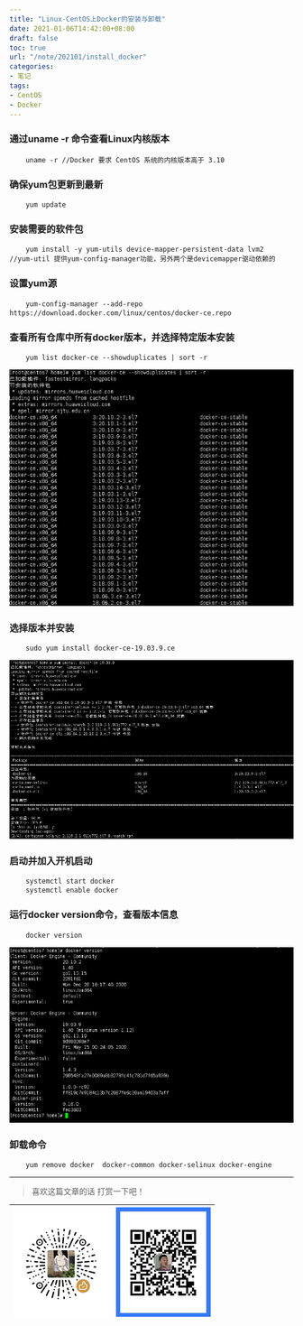 ```yaml
---
title: "Linux-CentOS上Docker的安装与卸载"
date: 2021-01-06T14:42:00+08:00
draft: false
toc: true
url: "/note/202101/install_docker"
categories: 
- 笔记
tags: 
- CentOS
- Docker
---
```

### 通过uname -r 命令查看Linux内核版本  
```
    uname -r //Docker 要求 CentOS 系统的内核版本高于 3.10
```
### 确保yum包更新到最新  
```
    yum update
```
### 安装需要的软件包  
```
    yum install -y yum-utils device-mapper-persistent-data lvm2     //yum-util 提供yum-config-manager功能，另外两个是devicemapper驱动依赖的
```
### 设置yum源  
```
    yum-config-manager --add-repo https://download.docker.com/linux/centos/docker-ce.repo
```
### 查看所有仓库中所有docker版本，并选择特定版本安装  
```
    yum list docker-ce --showduplicates | sort -r
```
![](/images/note/202101/202101061502.png) 
### 选择版本并安装  
```
    sudo yum install docker-ce-19.03.9.ce
```
![](/images/note/202101/202101061508.png) 
### 启动并加入开机启动  
```
    systemctl start docker
    systemctl enable docker
```
### 运行docker version命令，查看版本信息  
```
    docker version
```
![](/images/note/202101/202101061512.png) 
### 卸载命令
```
    yum remove docker  docker-common docker-selinux docker-engine
```
___
> 喜欢这篇文章的话 打赏一下吧！ 

| ![Wechat](/images/pay/eb05acdaec967.png)  | ![Alipay](/images/pay/0831de845.png) |
| --------   | -----:  |
